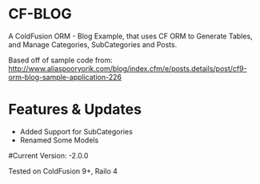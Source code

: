 # CF-BLOG
A ColdFusion ORM - Blog Example, that uses CF ORM to Generate Tables, and Manage Categories, SubCategories and Posts.

Based off of sample code from:
http://www.aliaspooryorik.com/blog/index.cfm/e/posts.details/post/cf9-orm-blog-sample-application-226

# Features & Updates
- Added Support for SubCategories
- Renamed Some Models 
    
#Current Version:
-2.0.0

Tested on ColdFusion 9+, Railo 4
